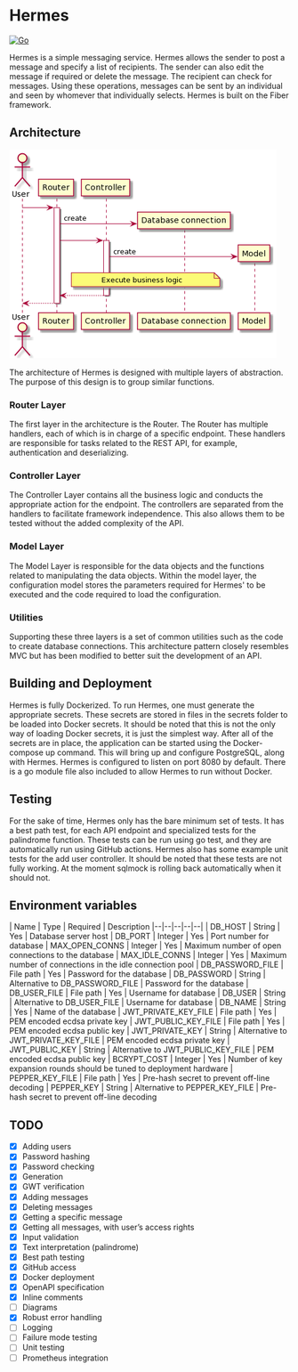 # Hermes

[![Go](https://github.com/Daniel-W-Innes/hermes/actions/workflows/tests.yml/badge.svg?branch=main)](https://github.com/Daniel-W-Innes/hermes/actions/workflows/tests.yml)

Hermes is a simple messaging service. Hermes allows the sender to post a message and specify a list of recipients. The
sender can also edit the message if required or delete the message. The recipient can check for messages. Using these
operations, messages can be sent by an individual and seen by whomever that individually selects. Hermes is built on the
Fiber framework.

## Architecture

![Generic flow for all routes](./docs/genericFlow.png)

The architecture of Hermes is designed with multiple layers of abstraction. The purpose of this design is to group
similar functions.

### Router Layer

The first layer in the architecture is the Router. The Router has multiple handlers, each of which is in charge of a
specific endpoint. These handlers are responsible for tasks related to the REST API, for example, authentication and
deserializing.

### Controller Layer

The Controller Layer contains all the business logic and conducts the appropriate action for the endpoint. The
controllers are separated from the handlers to facilitate framework independence. This also allows them to be tested
without the added complexity of the API.

### Model Layer

The Model Layer is responsible for the data objects and the functions related to manipulating the data objects. Within
the model layer, the configuration model stores the parameters required for Hermes' to be executed and the code required
to load the configuration.

### Utilities

Supporting these three layers is a set of common utilities such as the code to create database connections. This
architecture pattern closely resembles MVC but has been modified to better suit the development of an API.

## Building and Deployment

Hermes is fully Dockerized. To run Hermes, one must generate the appropriate secrets. These secrets are stored in files
in the secrets folder to be loaded into Docker secrets. It should be noted that this is not the only way of loading
Docker secrets, it is just the simplest way. After all of the secrets are in place, the application can be started using
the Docker-compose up command. This will bring up and configure PostgreSQL, along with Hermes. Hermes is configured to
listen on port 8080 by default. There is a go module file also included to allow Hermes to run without Docker.

## Testing

For the sake of time, Hermes only has the bare minimum set of tests. It has a best path test, for each API endpoint and
specialized tests for the palindrome function. These tests can be run using go test, and they are automatically run
using GitHub actions. Hermes also has some example unit tests for the add user controller. It should be noted that these
tests are not fully working. At the moment sqlmock is rolling back automatically when it should not.

## Environment variables

| Name | Type | Required | Description |--|--|--|--|--| | DB_HOST | String | Yes | Database server host | DB_PORT |
Integer | Yes | Port number for database | MAX_OPEN_CONNS | Integer | Yes | Maximum number of open connections to the
database | MAX_IDLE_CONNS | Integer | Yes | Maximum number of connections in the idle connection pool | DB_PASSWORD_FILE
| File path | Yes | Password for the database | DB_PASSWORD | String | Alternative to DB_PASSWORD_FILE | Password for
the database | DB_USER_FILE | File path | Yes | Username for database | DB_USER | String | Alternative to DB_USER_FILE |
Username for database | DB_NAME | String | Yes | Name of the database | JWT_PRIVATE_KEY_FILE | File path | Yes | PEM
encoded ecdsa private key | JWT_PUBLIC_KEY_FILE | File path | Yes | PEM encoded ecdsa public key | JWT_PRIVATE_KEY |
String | Alternative to JWT_PRIVATE_KEY_FILE | PEM encoded ecdsa private key | JWT_PUBLIC_KEY | String | Alternative to
JWT_PUBLIC_KEY_FILE | PEM encoded ecdsa public key | BCRYPT_COST | Integer | Yes | Number of key expansion rounds should
be tuned to deployment hardware | PEPPER_KEY_FILE | File path | Yes | Pre-hash secret to prevent off-line decoding |
PEPPER_KEY | String | Alternative to PEPPER_KEY_FILE | Pre-hash secret to prevent off-line decoding

## TODO

- [x] Adding users
- [x] Password hashing
- [x] Password checking
- [x] Generation
- [x] GWT verification
- [x] Adding messages
- [x] Deleting messages
- [x] Getting a specific message
- [x] Getting all messages, with user’s access rights
- [x] Input validation
- [x] Text interpretation (palindrome)
- [x] Best path testing
- [x] GitHub access
- [x] Docker deployment
- [X] OpenAPI specification
- [X] Inline comments
- [ ] Diagrams
- [X] Robust error handling
- [ ] Logging
- [ ] Failure mode testing
- [ ] Unit testing
- [ ] Prometheus integration
